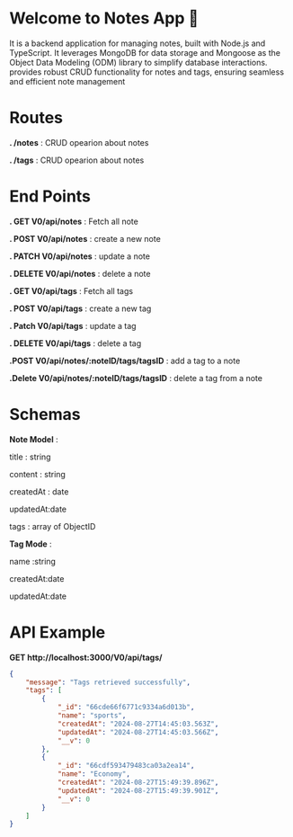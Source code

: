 # Welcome to Notes App 👋

It is a backend application for managing notes, built with Node.js and TypeScript. It leverages MongoDB for data storage and Mongoose as the Object Data Modeling (ODM) library to simplify database interactions.  provides robust CRUD functionality for notes and tags, ensuring seamless and efficient note management

# Routes 
 __. /notes__ : CRUD opearion about notes
 
 __. /tags__ : CRUD opearion about notes

# End Points

__. GET V0/api/notes__  : Fetch all note

__. POST V0/api/notes__  : create a new note

__. PATCH V0/api/notes__  : update a note 

__. DELETE V0/api/notes__  : delete a note

__. GET V0/api/tags__  : Fetch all tags

__. POST V0/api/tags__  : create a new tag

__. Patch V0/api/tags__  : update a tag 

__. DELETE V0/api/tags__  : delete a tag

__.POST V0/api/notes/:noteID/tags/tagsID__ : add a tag to a note

__.Delete V0/api/notes/:noteID/tags/tagsID__ : delete a tag from a note

# Schemas 

__Note Model__ : 

title : string

content : string

createdAt : date

updatedAt:date

tags : array of ObjectID

__Tag Mode__ : 

name :string

createdAt:date

updatedAt:date


# API Example

__GET http://localhost:3000/V0/api/tags/__
 
```json
{
    "message": "Tags retrieved successfully",
    "tags": [
        {
            "_id": "66cde66f6771c9334a6d013b",
            "name": "sports",
            "createdAt": "2024-08-27T14:45:03.563Z",
            "updatedAt": "2024-08-27T14:45:03.566Z",
            "__v": 0
        },
        {
            "_id": "66cdf593479483ca03a2ea14",
            "name": "Economy",
            "createdAt": "2024-08-27T15:49:39.896Z",
            "updatedAt": "2024-08-27T15:49:39.901Z",
            "__v": 0
        }
    ]
}



